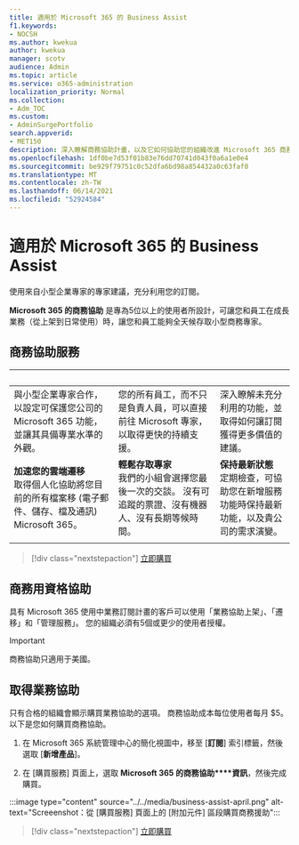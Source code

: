 ```yaml
---
title: 適用於 Microsoft 365 的 Business Assist
f1.keywords:
- NOCSH
ms.author: kwekua
author: kwekua
manager: scotv
audience: Admin
ms.topic: article
ms.service: o365-administration
localization_priority: Normal
ms.collection:
- Adm_TOC
ms.custom:
- AdminSurgePortfolio
search.appverid:
- MET150
description: 深入瞭解商務協助計畫，以及它如何協助您的組織改進 Microsoft 365 商務的協助和使用。
ms.openlocfilehash: 1df0be7d53f01b83e76dd70741d043f0a6a1e0e4
ms.sourcegitcommit: be929f79751c0c52dfa6bd98a854432a0c63faf0
ms.translationtype: MT
ms.contentlocale: zh-TW
ms.lasthandoff: 06/14/2021
ms.locfileid: "52924584"
---
```

# <a name="business-assist-for-microsoft-365"></a>適用於 Microsoft 365 的 Business Assist

使用來自小型企業專家的專家建議，充分利用您的訂閱。

**Microsoft 365 的商務協助** 是專為5位以上的使用者所設計，可讓您和員工在成長業務（從上架到日常使用）時，讓您和員工能夠全天候存取小型商務專家。

## <a name="business-assist-services"></a>商務協助服務

|&nbsp;|&nbsp;|&nbsp;|
|:-----|:-----|:-----|
|與小型企業專家合作，以設定可保護您公司的 Microsoft 365 功能，並讓其具備專業水準的外觀。 |您的所有員工，而不只是負責人員，可以直接前往 Microsoft 專家，以取得更快的持續支援。 |深入瞭解未充分利用的功能，並取得如何讓訂閱獲得更多價值的建議。 |
|**加速您的雲端遷移** <br> 取得個人化協助將您目前的所有檔案移 (電子郵件、儲存、檔及通訊) Microsoft 365。 |**輕鬆存取專家** <br> 我們的小組會選擇您最後一次的交談。 沒有可追蹤的票證、沒有機器人、沒有長期等候時間。 |**保持最新狀態** <br> 定期檢查，可協助您在新增服務功能時保持最新功能，以及貴公司的需求演變。 |
| | | |

> [!div class="nextstepaction"]
> [立即購買](https://go.microsoft.com/fwlink/p/?linkid=2158423)

## <a name="eligibility-for-business-assist"></a>商務用資格協助

具有 Microsoft 365 使用中業務訂閱計畫的客戶可以使用「業務協助上架」、「遷移」和「管理服務」。 您的組織必須有5個或更少的使用者授權。

> [!IMPORTANT]
> 商務協助只適用于美國。

## <a name="get-business-assist"></a>取得業務協助

只有合格的組織會顯示購買業務協助的選項。 商務協助成本每位使用者每月 $5。 以下是您如何購買商務協助。

1. 在 Microsoft 365 系統管理中心的簡化視圖中，移至 [**訂閱**] 索引標籤，然後選取 [**新增產品**]。

2. 在 [購買服務] 頁面上，選取 **Microsoft 365 的商務協助****資訊**，然後完成購買。

:::image type="content" source="../../media/business-assist-april.png" alt-text="Screeenshot：從 [購買服務] 頁面上的 [附加元件] 區段購買商務援助":::

> [!div class="nextstepaction"]
> [立即購買](https://go.microsoft.com/fwlink/p/?linkid=2158423)
